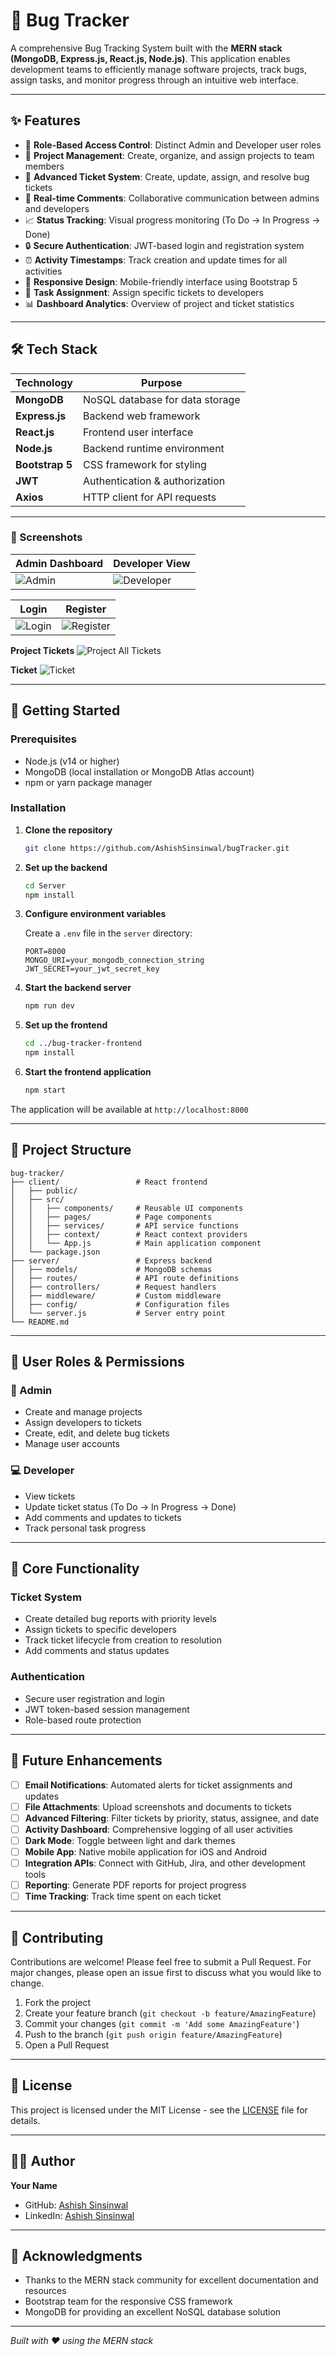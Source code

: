 # 🐞 Bug Tracker

A comprehensive Bug Tracking System built with the **MERN stack (MongoDB, Express.js, React.js, Node.js)**. This application enables development teams to efficiently manage software projects, track bugs, assign tasks, and monitor progress through an intuitive web interface.

---

## ✨ Features

- 👥 **Role-Based Access Control**: Distinct Admin and Developer user roles
- 📁 **Project Management**: Create, organize, and assign projects to team members
- 🎫 **Advanced Ticket System**: Create, update, assign, and resolve bug tickets
- 💬 **Real-time Comments**: Collaborative communication between admins and developers
- 📈 **Status Tracking**: Visual progress monitoring (To Do → In Progress → Done)
- 🔒 **Secure Authentication**: JWT-based login and registration system
- ⏰ **Activity Timestamps**: Track creation and update times for all activities
- 📱 **Responsive Design**: Mobile-friendly interface using Bootstrap 5
- 🎯 **Task Assignment**: Assign specific tickets to developers
- 📊 **Dashboard Analytics**: Overview of project and ticket statistics

---

## 🛠️ Tech Stack

| Technology       |         Purpose                   |
|------------------|-----------------------------------|
| **MongoDB**      | NoSQL database for data storage   |
| **Express.js**   | Backend web framework             |
| **React.js**     | Frontend user interface           |
| **Node.js**      | Backend runtime environment       |
| **Bootstrap 5**  | CSS framework for styling         |
| **JWT**          | Authentication & authorization    |
| **Axios**        | HTTP client for API requests      |

---
### 📸 Screenshots
| Admin Dashboard | Developer View |
|-----------------|----------------|
| ![Admin](./screenshots/adminDashboard.png) | ![Developer](./screenshots/developerDashboard.png) |

| Login | Register |
|-----------------|----------------|
| ![Login](./screenshots/login.png) | ![Register](./screenshots/register.png) |

**Project Tickets**
![Project All Tickets](./screenshots/projectTicket.png)

**Ticket**
![Ticket](./screenshots/ticket.png)

---

## 🚀 Getting Started

### Prerequisites

- Node.js (v14 or higher)
- MongoDB (local installation or MongoDB Atlas account)
- npm or yarn package manager

### Installation

1. **Clone the repository**
   ```bash
   git clone https://github.com/AshishSinsinwal/bugTracker.git
   ```

2. **Set up the backend**
   ```bash
   cd Server
   npm install
   ```

3. **Configure environment variables**
   
   Create a `.env` file in the `server` directory:
   ```env
   PORT=8000
   MONGO_URI=your_mongodb_connection_string
   JWT_SECRET=your_jwt_secret_key
   ```

4. **Start the backend server**
   ```bash
   npm run dev
   ```

5. **Set up the frontend**
   ```bash
   cd ../bug-tracker-frontend
   npm install
   ```

6. **Start the frontend application**
   ```bash
   npm start
   ```

The application will be available at `http://localhost:8000`

---

## 📁 Project Structure

```
bug-tracker/
├── client/                 # React frontend
│   ├── public/
│   ├── src/
│   │   ├── components/     # Reusable UI components
│   │   ├── pages/          # Page components
│   │   ├── services/       # API service functions
│   │   ├── context/        # React context providers
│   │   └── App.js          # Main application component
│   └── package.json
├── server/                 # Express backend
│   ├── models/             # MongoDB schemas
│   ├── routes/             # API route definitions
│   ├── controllers/        # Request handlers
│   ├── middleware/         # Custom middleware
│   ├── config/             # Configuration files
│   └── server.js           # Server entry point
└── README.md
```

---

## 👥 User Roles & Permissions

### 🔧 Admin
- Create and manage projects
- Assign developers to tickets
- Create, edit, and delete bug tickets
- Manage user accounts

### 💻 Developer
- View tickets
- Update ticket status (To Do → In Progress → Done)
- Add comments and updates to tickets
- Track personal task progress

---

## 🎯 Core Functionality


### Ticket System
- Create detailed bug reports with priority levels
- Assign tickets to specific developers
- Track ticket lifecycle from creation to resolution
- Add comments and status updates

### Authentication
- Secure user registration and login
- JWT token-based session management
- Role-based route protection

---

## 🔮 Future Enhancements

- [ ] **Email Notifications**: Automated alerts for ticket assignments and updates
- [ ] **File Attachments**: Upload screenshots and documents to tickets
- [ ] **Advanced Filtering**: Filter tickets by priority, status, assignee, and date
- [ ] **Activity Dashboard**: Comprehensive logging of all user activities
- [ ] **Dark Mode**: Toggle between light and dark themes
- [ ] **Mobile App**: Native mobile application for iOS and Android
- [ ] **Integration APIs**: Connect with GitHub, Jira, and other development tools
- [ ] **Reporting**: Generate PDF reports for project progress
- [ ] **Time Tracking**: Track time spent on each ticket

---

## 🤝 Contributing

Contributions are welcome! Please feel free to submit a Pull Request. For major changes, please open an issue first to discuss what you would like to change.

1. Fork the project
2. Create your feature branch (`git checkout -b feature/AmazingFeature`)
3. Commit your changes (`git commit -m 'Add some AmazingFeature'`)
4. Push to the branch (`git push origin feature/AmazingFeature`)
5. Open a Pull Request

---

## 📄 License

This project is licensed under the MIT License - see the [LICENSE](LICENSE) file for details.

---

## 👨‍💻 Author

**Your Name**
- GitHub: [Ashish Sinsinwal](https://github.com/AshishSinsinwal)
- LinkedIn: [Ashish Sinsinwal](https://www.linkedin.com/in/ashish-sinsinwal-a31b48318)

---

## 🙏 Acknowledgments

- Thanks to the MERN stack community for excellent documentation and resources
- Bootstrap team for the responsive CSS framework
- MongoDB for providing an excellent NoSQL database solution

---

*Built with ❤️ using the MERN stack*